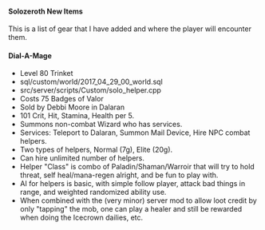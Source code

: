 #### Solozeroth New Items
This is a list of gear that I have added and where the player will encounter them.

#### Dial-A-Mage
- Level 80 Trinket
- sql/custom/world/2017_04_29_00_world.sql
- src/server/scripts/Custom/solo_helper.cpp
- Costs 75 Badges of Valor
- Sold by Debbi Moore in Dalaran
- 101 Crit, Hit, Stamina, Health per 5.
- Summons non-combat Wizard who has services.
- Services: Teleport to Dalaran, Summon Mail Device, Hire NPC combat helpers.
- Two types of helpers, Normal (7g), Elite (20g).
- Can hire unlimited number of helpers.
- Helper "Class" is combo of Paladin/Shaman/Warroir that will try to hold threat, self heal/mana-regen alright, and be fun to play with.
- AI for helpers is basic, with simple follow player, attack bad things in range, and weighted randomized ability use. 
- When combined with the (very minor) server mod to allow loot credit by only "tapping" the mob, one can play a healer and still be rewarded when doing the Icecrown dailies, etc.
